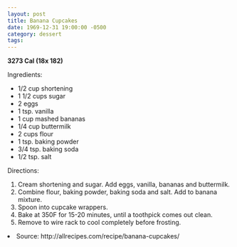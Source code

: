 ```yaml
---
layout: post
title: Banana Cupcakes
date: 1969-12-31 19:00:00 -0500
category: dessert
tags: 
---
```

<b>3273 Cal (18x 182)</b>
<p>Ingredients:</p><ul>
<li>1/2 cup	shortening</li>
<li>1 1/2 cups	sugar</li>
<li>2	eggs</li>
<li>1 tsp.	vanilla</li>
<li>1 cup	mashed bananas</li>
<li>1/4 cup	buttermilk</li>
<li>2 cups	flour</li>
<li>1 tsp.	baking powder</li>
<li>3/4 tsp.	baking soda</li>
<li>1/2 tsp.	salt</li>
</ul>
<p>Directions:</p>
<ol>
<li>Cream shortening and sugar.  Add eggs, vanilla, bananas and buttermilk.</li>
<li>Combine flour, baking powder, baking soda and salt.  Add to banana mixture.</li>
<li>Spoon into cupcake wrappers.</li>
<li>Bake at 350F for 15-20 minutes, until a toothpick comes out clean.</li>
<li>Remove to wire rack to cool completely before frosting.</li>
</ol>
<li>Source: http://allrecipes.com/recipe/banana-cupcakes/ </li>
